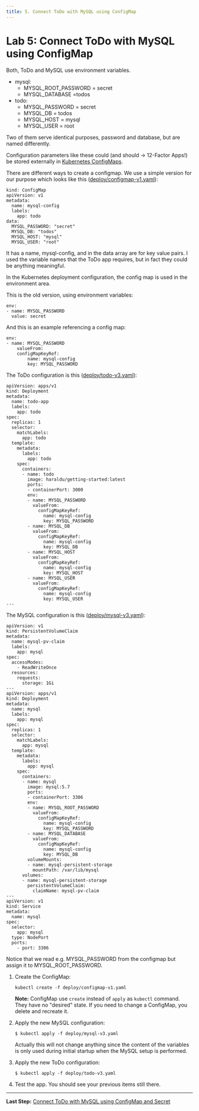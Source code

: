```yaml
---
title: 5. Connect ToDo with MySQL using ConfigMap
---
```


# Lab 5: Connect ToDo with MySQL using ConfigMap

Both, ToDo and MySQL use environment variables.

- mysql:
  - MYSQL_ROOT_PASSWORD = secret
  - MYSQL_DATABASE =todos
- todo:
  - MYSQL_PASSWORD = secret
  - MYSQL_DB = todos
  - MYSQL_HOST = mysql
  - MYSQL_USER = root

Two of them serve identical purposes, password and database, but are named differently.

Configuration parameters like these could (and should -> 12-Factor Apps!) be stored externally in [Kubernetes ConfigMaps](https://kubernetes.io/docs/tasks/configure-pod-container/configure-pod-configmap/). 

There are different ways to create a configmap. We use a simple version for our purpose which looks like this ([deploy/configmap-v1.yaml](../deploy/configmap-v1.yaml)):

```
kind: ConfigMap
apiVersion: v1
metadata:
  name: mysql-config
  labels:
    app: todo  
data:
  MYSQL_PASSWORD: "secret"
  MYSQL_DB: "todos"
  MYSQL_HOST: "mysql"
  MYSQL_USER: "root"
```

It has a name, mysql-config, and in the data array are for key value pairs. I used the variable names that the ToDo app requires, but in fact they could be anything meaningful.

In the Kubernetes deployment configuration, the config map is used in the environment area. 

This is the old version, using environment variables:

```
env:
- name: MYSQL_PASSWORD
  value: secret
```           

And this is an example referencing a config map:

```
env:
- name: MYSQL_PASSWORD
    valueFrom:
    configMapKeyRef:
        name: mysql-config
        key: MYSQL_PASSWORD
```

The ToDo configuration is this ([deploy/todo-v3.yaml](../deploy/todo-v3.yaml)):

```
apiVersion: apps/v1
kind: Deployment
metadata:
  name: todo-app
  labels:
    app: todo
spec:
  replicas: 1
  selector:
    matchLabels:
      app: todo
  template:
    metadata:
      labels:
        app: todo
    spec:
      containers:
      - name: todo
        image: haraldu/getting-started:latest
        ports:
        - containerPort: 3000
        env:
        - name: MYSQL_PASSWORD
          valueFrom:
            configMapKeyRef:
              name: mysql-config
              key: MYSQL_PASSWORD
        - name: MYSQL_DB
          valueFrom:
            configMapKeyRef:
              name: mysql-config
              key: MYSQL_DB
        - name: MYSQL_HOST
          valueFrom:
            configMapKeyRef:
              name: mysql-config
              key: MYSQL_HOST
        - name: MYSQL_USER
          valueFrom:
            configMapKeyRef:
              name: mysql-config
              key: MYSQL_USER
---
```

The MySQL configuration is this ([deploy/mysql-v3.yaml](../deploy/mysql-v2.yaml)):

```
apiVersion: v1
kind: PersistentVolumeClaim
metadata:
  name: mysql-pv-claim
  labels:
    app: mysql
spec:
  accessModes:
    - ReadWriteOnce
  resources:
    requests:
      storage: 1Gi
---
apiVersion: apps/v1
kind: Deployment
metadata:
  name: mysql
  labels:
    app: mysql
spec:
  replicas: 1
  selector:
    matchLabels:
      app: mysql
  template:
    metadata:
      labels:
        app: mysql
    spec:
      containers:
      - name: mysql
        image: mysql:5.7
        ports:
        - containerPort: 3306
        env:
        - name: MYSQL_ROOT_PASSWORD
          valueFrom:
            configMapKeyRef:
              name: mysql-config
              key: MYSQL_PASSWORD
        - name: MYSQL_DATABASE
          valueFrom:
            configMapKeyRef:
              name: mysql-config
              key: MYSQL_DB
        volumeMounts:
        - name: mysql-persistent-storage
          mountPath: /var/lib/mysql
      volumes:
      - name: mysql-persistent-storage
        persistentVolumeClaim:
          claimName: mysql-pv-claim                    
---
apiVersion: v1
kind: Service
metadata:
  name: mysql
spec:
  selector:
    app: mysql
  type: NodePort
  ports:
    - port: 3306
```

Notice that we read e.g. MYSQL_PASSWORD from the configmap but assign it to MYSQL_ROOT_PASSWORD.

1. Create the ConfigMap:

    ```
    kubectl create -f deploy/configmap-v1.yaml
    ```

    **Note:** ConfigMap use `create` instead of `apply` as `kubectl` command. They have no "desired" state. If you need to change a ConfigMap, you delete and recreate it. 

2. Apply the new MySQL configuration:

    ```
    $ kubectl apply -f deploy/mysql-v3.yaml
    ```
   
   Actually this will not change anything since the content of the variables is only used during initial startup when the MySQL setup is performed.

3. Apply the new ToDo configuration:
    ```
    $ kubectl apply -f deploy/todo-v3.yaml
    ```

4. Test the app. You should see your previous items still there.

---

**Last Step:** [Connect ToDo with MySQL using ConfigMap and Secret](lab6.md) 

